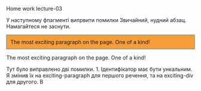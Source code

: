 Home work lecture-03

У наступному фпагменті випрвити помилки
Звичайний, нудний абзац. Намагайтеся не заснути.

<p id="exciting-paragraph">The most exciting paragraph on the page. One of a kind!</p>

<p id="exciting-div">The most exciting paragraph on the page. One of a kind!</div>

<style>
	#exciting-paragraph, exciting-div  {
		background: #f69d3c;
		border: 1px solid #696969;
		padding: 10px;
	}
</style>

Тут було виправлено дві помилки. 1. Ідентифікатор має бути ункальним. Я змінив їх на exciting-paragraph для першого речення, та на exciting-div для другого.
В <style> змінив значення id, для того щоб стилі були застосовані до обох елементів.

Також стосовно   <div id="exciting">The most exciting paragraph on the page. One of a kind!</div> - якщо тут мова йшла саме про текст, я би розмістив його в блочному елементі тегу <p>


4. Чи буде змінна --bgColor видимою для елемента body. Яким буде фон елемента body і чому.